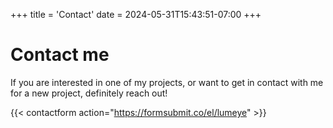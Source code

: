 +++
title = 'Contact'
date = 2024-05-31T15:43:51-07:00
+++

# Contact me
If you are interested in one of my projects, or want to get in contact with me for a new project, definitely reach out!

{{< contactform action="https://formsubmit.co/el/lumeye" >}}
